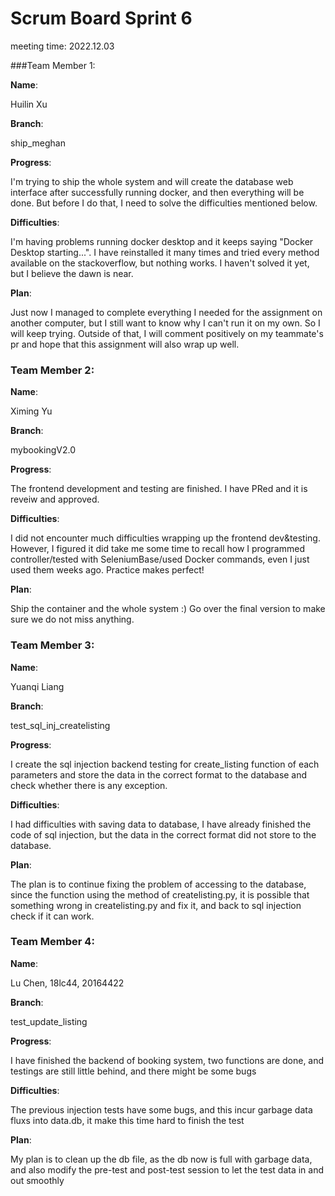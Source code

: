 # Scrum Board Sprint 6

meeting time: 2022.12.03

###Team Member 1:

**Name**:

Huilin Xu

**Branch**:

ship_meghan

**Progress**:

I'm trying to ship the whole system and will create the database web interface after successfully running docker, and then everything will be done. But before I do that, I need to solve the difficulties mentioned below.

**Difficulties**:

I'm having problems running docker desktop and it keeps saying "Docker Desktop starting...". I have reinstalled it many times and tried every method available on the stackoverflow, but nothing works. I haven't solved it yet, but I believe the dawn is near.

**Plan**:

Just now I managed to complete everything I needed for the assignment on another computer, but I still want to know why I can't run it on my own. So I will keep trying. Outside of that, I will comment positively on my teammate's pr and hope that this assignment will also wrap up well.

### Team Member 2:

**Name**:

Ximing Yu

**Branch**:

mybookingV2.0

**Progress**:

The frontend development and testing are finished. I have PRed and it is reveiw and approved. 

**Difficulties**:

I did not encounter much difficulties wrapping up the frontend dev&testing. However, I figured it did take me some time to recall how I programmed controller/tested with SeleniumBase/used Docker commands, even I just used them weeks ago. Practice makes perfect!

**Plan**:

Ship the container and the whole system :) Go over the final version to make sure we do not miss anything.

### Team Member 3:

**Name**:

Yuanqi Liang

**Branch**:

test_sql_inj_createlisting

**Progress**:

I create the sql injection backend testing for create_listing function of each parameters and store the data in the correct format to the database and check whether there is any exception.

**Difficulties**:

I had difficulties with saving data to database, I have already finished the code of sql injection, but the data in the correct format did not store to the database.

**Plan**:

The plan is to continue fixing the problem of accessing to the database, since the function using the method of createlisting.py, it is possible that something wrong in createlisting.py and fix it, and back to sql injection check if it can work.

### Team Member 4:

**Name**:

Lu Chen, 18lc44, 20164422

**Branch**:

test_update_listing

**Progress**:

I have finished the backend of booking system, two functions are done, and testings are still little behind, and there might be some bugs

**Difficulties**:

The previous injection tests have some bugs, and this incur garbage data fluxs into data.db, it make this time hard to finish the test

**Plan**:

My plan is to clean up the db file, as the db now is full with garbage data, and also modify the pre-test and post-test session to let the test data in and out smoothly
